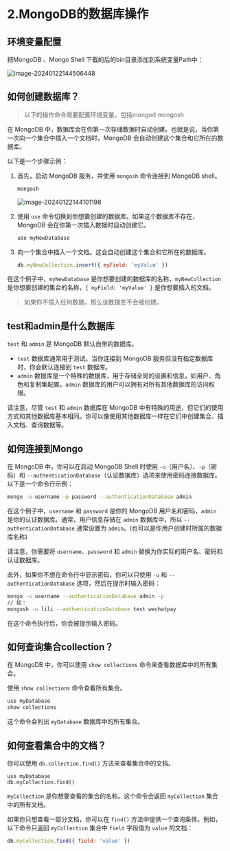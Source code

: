 # 2.MongoDB的数据库操作

## 环境变量配置

把MongoDB 、Mongo Shell 下载的后的bin目录添加到系统变量Path中：

![image-20240122144506448](https://s2.loli.net/2024/01/22/JDACpYrVduBLQG9.png)

## 如何创建数据库？

> 以下的操作命令需要配置环境变量，包括mongod mongosh

在 MongoDB 中，数据库会在你第一次存储数据时自动创建。也就是说，当你第一次向一个集合中插入一个文档时，MongoDB 会自动创建这个集合和它所在的数据库。

以下是一个步骤示例：

1. 首先，启动 MongoDB 服务，并使用 `mongosh` 命令连接到 MongoDB shell。

   ```sh
   mongosh
   ```

   ![image-20240122144101198](https://s2.loli.net/2024/01/22/ZpGlLUdAWwDYsEB.png)

2. 使用 `use` 命令切换到你想要创建的数据库。如果这个数据库不存在，MongoDB 会在你第一次插入数据时自动创建它。

   ```sh
   use myNewDatabase
   ```

3. 向一个集合中插入一个文档。这会自动创建这个集合和它所在的数据库。

   ```js
   db.myNewCollection.insert({ myField: 'myValue' })
   ```

在这个例子中，`myNewDatabase` 是你想要创建的数据库的名称，`myNewCollection` 是你想要创建的集合的名称，`{ myField: 'myValue' }` 是你想要插入的文档。

> 如果你不插入任何数据，那么该数据库不会被创建。

## test和admin是什么数据库

`test` 和 `admin` 是 MongoDB 默认自带的数据库。

- `test` 数据库通常用于测试。当你连接到 MongoDB 服务但没有指定数据库时，你会默认连接到 `test` 数据库。
- `admin` 数据库是一个特殊的数据库，用于存储全局的设置和信息，如用户、角色和复制集配置。`admin` 数据库的用户可以拥有对所有其他数据库的访问权限。

请注意，尽管 `test` 和 `admin` 数据库在 MongoDB 中有特殊的用途，但它们的使用方式和其他数据库基本相同。你可以像使用其他数据库一样在它们中创建集合、插入文档、查询数据等。

## 如何连接到Mongo

在 MongoDB 中，你可以在启动 MongoDB Shell 时使用 `-u`（用户名）、`-p`（密码）和 `--authenticationDatabase`（认证数据库）选项来使用密码连接数据库。以下是一个命令行示例：

```bash
mongo -u username -p password --authenticationDatabase admin
```

在这个例子中，`username` 和 `password` 是你的 MongoDB 用户名和密码，`admin` 是你的认证数据库。通常，用户信息存储在 `admin` 数据库中，所以 `--authenticationDatabase` 通常设置为 `admin`。(也可以是你用户创建时所属的数据库名称)

请注意，你需要将 `username`、`password` 和 `admin` 替换为你实际的用户名、密码和认证数据库。

此外，如果你不想在命令行中显示密码，你可以只使用 `-u` 和 `--authenticationDatabase` 选项，然后在提示时输入密码：

```bash
mongo -u username --authenticationDatabase admin -p
// 如：
mongosh -u lili --authenticationDatabase test wechatpay
```

在这个命令执行后，你会被提示输入密码。

## 如何查询集合collection？

在 MongoDB 中，你可以使用 `show collections` 命令来查看数据库中的所有集合。

使用 `show collections` 命令查看所有集合。

```javascript
use myDatabase
show collections
```

这个命令会列出 `myDatabase` 数据库中的所有集合。

## 如何查看集合中的文档？

你可以使用 `db.collection.find()` 方法来查看集合中的文档。

```
use myDatabase
db.myCollection.find()
```

`myCollection` 是你想要查看的集合的名称。这个命令会返回 `myCollection` 集合中的所有文档。

如果你只想查看一部分文档，你可以在 `find()` 方法中提供一个查询条件。例如，以下命令只返回 `myCollection` 集合中 `field` 字段值为 `value` 的文档：

```js
db.myCollection.find({ field: 'value' })
```

